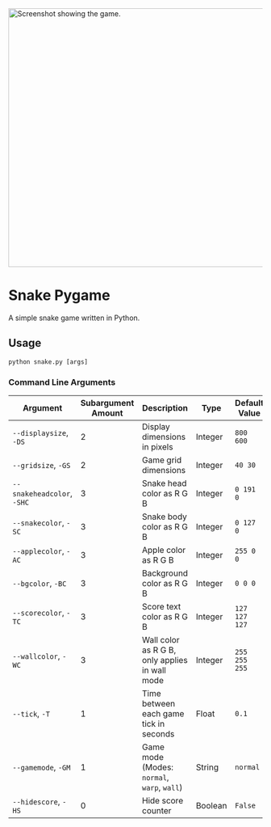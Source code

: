 <img width="512" alt="Screenshot showing the game." src="https://github.com/user-attachments/assets/d35c09bf-fa54-47f5-9e36-3511b58303df" />

# Snake Pygame
A simple snake game written in Python.

## Usage
```
python snake.py [args]
```

### Command Line Arguments
|Argument|Subargument Amount|Description|Type|Default Value|
|-|-|-|-|-|
|`--displaysize`, `-DS`|2|Display dimensions in pixels|Integer|`800 600`|
|`--gridsize`, `-GS`|2|Game grid dimensions|Integer|`40 30`|
|`--snakeheadcolor`, `-SHC`|3|Snake head color as R G B|Integer|`0 191 0`|
|`--snakecolor`, `-SC`|3|Snake body color as R G B|Integer|`0 127 0`|
|`--applecolor`, `-AC`|3|Apple color as R G B|Integer|`255 0 0`|
|`--bgcolor`, `-BC`|3|Background color as R G B|Integer|`0 0 0`|
|`--scorecolor`, `-TC`|3|Score text color as R G B|Integer|`127 127 127`|
|`--wallcolor`, `-WC`|3|Wall color as R G B, only applies in wall mode|Integer|`255 255 255`|
|`--tick`, `-T`|1|Time between each game tick in seconds|Float|`0.1`|
|`--gamemode`, `-GM`|1|Game mode (Modes: `normal`, `warp`, `wall`)|String|`normal`|
|`--hidescore`, `-HS`|0|Hide score counter|Boolean|`False`|
